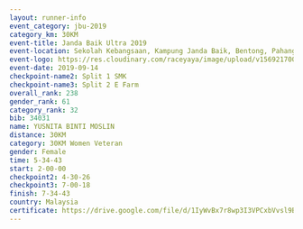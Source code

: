 ```yaml
---
layout: runner-info 
event_category: jbu-2019 
category_km: 30KM 
event-title: Janda Baik Ultra 2019  
event-location: Sekolah Kebangsaan, Kampung Janda Baik, Bentong, Pahang, Malaysia 
event-logo: https://res.cloudinary.com/raceyaya/image/upload/v1569217009/logo/janda-baik_vch1pc.jpg 
event-date: 2019-09-14 
checkpoint-name2: Split 1 SMK 
checkpoint-name3: Split 2 E Farm 
overall_rank: 238
gender_rank: 61
category_rank: 32
bib: 34031
name: YUSNITA BINTI MOSLIN
distance: 30KM
category: 30KM Women Veteran
gender: Female
time: 5-34-43
start: 2-00-00
checkpoint2: 4-30-26
checkpoint3: 7-00-18
finish: 7-34-43
country: Malaysia
certificate: https://drive.google.com/file/d/1IyWvBx7r8wp3I3VPCxbVvsl9BUe94F1n/view?usp=sharing
---
```

